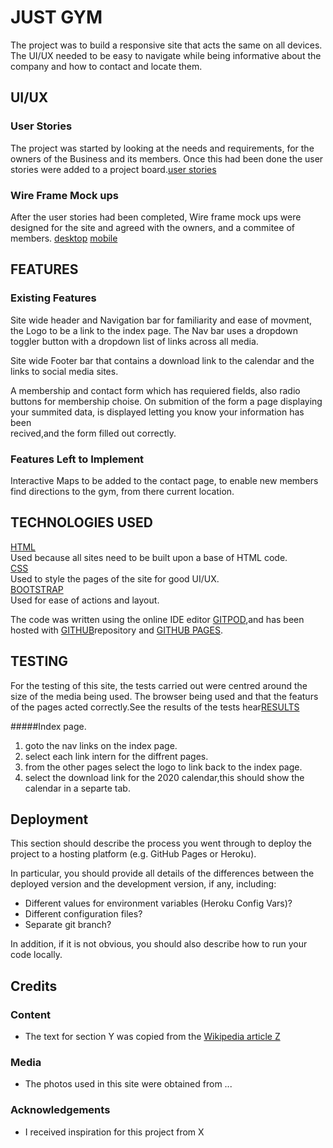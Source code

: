 # JUST GYM

The project was to build a responsive site that acts the same on all devices.
The UI/UX needed to be easy to navigate while being informative about the company and how to contact and locate them.
 
## UI/UX
 
### User Stories

The project was started by looking at the needs and requirements, for the owners of the Business and its members.
Once this had been done the user stories were added to a project board.[user stories](https://github.com/matt-pearson29/just-gym/blob/master/documents/userstories.pdf)

### Wire Frame Mock ups

After the user stories had been completed, Wire frame mock ups were designed for the site and agreed with the owners, and a commitee of members.
[desktop](https://github.com/matt-pearson29/just-gym/blob/master/documents/Just%20Gym%20Desktop.pdf)
[mobile](https://github.com/matt-pearson29/just-gym/blob/master/documents/Just%20Gym%20Mobile.pdf)

## FEATURES

 
### Existing Features

Site wide header and Navigation bar for familiarity and ease of movment, the Logo to be a link to the index page.
The Nav bar uses a dropdown toggler button with a dropdown list of links across all media.

Site wide Footer bar that contains a download link to the calendar and the links to social media sites.

A membership and contact form which has requiered fields, also radio buttons for membership choise.
On submition of the form a page displaying your summited data, is displayed letting you know your information has been<br> recived,and the form filled out correctly.

### Features Left to Implement
Interactive Maps to be added to the contact page, to enable new members find directions to the gym, from there current location.

## TECHNOLOGIES USED

[HTML](http://html.com) <br>Used because all sites need to be built upon a base of HTML code.<br>
[CSS](https://www.w3.org/Style/CSS/Overview.en.html)<br> Used to style the pages of the site for good UI/UX.<br>
[BOOTSTRAP](https://getbootstrap.com/)<br> Used for ease of actions and layout.

The code was written using the online IDE editor [GITPOD](https://www.gitpod.io/),and has been hosted with [GITHUB](https://github.com/matt-pearson29/just-gym)repository and [GITHUB
PAGES](https://matt-pearson29.github.io/just-gym/).

## TESTING

For the testing of this site, the tests carried out were centred around the size of the media being used.
The browser being used and that the featurs of the pages acted correctly.See the results of the tests hear[RESULTS](https://github.com/matt-pearson29/just-gym/blob/master/documents/testing%20results.pdf)

#####Index page.
 1. goto the nav links on the index page.
 2. select each link intern for the diffrent pages.
 3. from the other pages select the logo to link back to the index page.
 4. select the download link for the 2020 calendar,this should show the calendar in a separte tab.
## Deployment

This section should describe the process you went through to deploy the project to a hosting platform (e.g. GitHub Pages or Heroku).

In particular, you should provide all details of the differences between the deployed version and the development version, if any, including:
- Different values for environment variables (Heroku Config Vars)?
- Different configuration files?
- Separate git branch?

In addition, if it is not obvious, you should also describe how to run your code locally.


## Credits

### Content
- The text for section Y was copied from the [Wikipedia article Z](https://en.wikipedia.org/wiki/Z)

### Media
- The photos used in this site were obtained from ...

### Acknowledgements

- I received inspiration for this project from X
